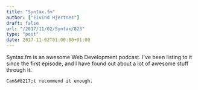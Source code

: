 ```yaml
---
title: "Syntax.fm"
author: ["Eivind Hjertnes"]
draft: false
url: "/2017/11/02/Syntax/823"
type: "post"
date: 2017-11-02T01:00:00+01:00
---
```


Syntax.fm is an awesome Web Development podcast. I've been listing to it
since the first episode, and I have found out about a lot of awesome
stuff through it.

<div class="HTML">
  <div></div>

</p>

</div>

<div class="HTML">
  <div></div>

<p>

</div>

```text
Can&#8217;t recommend it enough.
```

<div class="HTML">
  <div></div>

</p>

</div>
